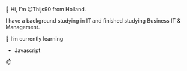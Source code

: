 👋 
Hi, I’m @Thijs90 from Holland.

I have a background studying in IT and finished studying Business IT & Management.

🌱 I’m currently learning
- Javascript

📫

<!---
Thijs90/Thijs90 is a ✨ special ✨ repository because its `README.md` (this file) appears on your GitHub profile.
You can click the Preview link to take a look at your changes.
--->
